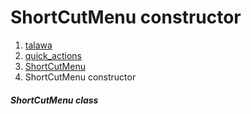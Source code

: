 
<div>

# ShortCutMenu constructor

</div>










1.  [talawa](../../index.md)
2.  [quick_actions](../../constants_quick_actions/)
3.  [ShortCutMenu](../../constants_quick_actions/ShortCutMenu-class.md)
4.  ShortCutMenu constructor

##### ShortCutMenu class







